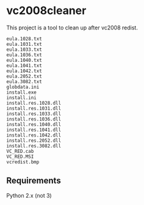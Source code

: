 vc2008cleaner
================

This project is a tool to clean up after vc2008 redist.


    eula.1028.txt  
    eula.1031.txt  
    eula.1033.txt  
    eula.1036.txt  
    eula.1040.txt  
    eula.1041.txt  
    eula.1042.txt  
    eula.2052.txt  
    eula.3082.txt  
    globdata.ini  
    install.exe  
    install.ini  
    install.res.1028.dll  
    install.res.1031.dll  
    install.res.1033.dll  
    install.res.1036.dll  
    install.res.1040.dll  
    install.res.1041.dll  
    install.res.1042.dll  
    install.res.2052.dll  
    install.res.3082.dll  
    VC_RED.cab  
    VC_RED.MSI  
    vcredist.bmp  

Requirements
----
Python 2.x (not 3)  
